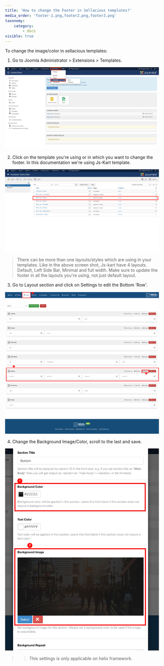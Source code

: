 ```yaml
---
title: 'How to change the Footer in Sellacious templates?'
media_order: 'footer-1.png,footer2.png,footer3.png'
taxonomy:
    category:
        - docs
visible: true
---
```


To change the image/color in sellacious templates: 

1. Go to Joomla Administrator > Extensions > Templates. 

![](footer-1.png)

2. Click on the template you're using or in which you want to change the footer. In this documentation we're using Js-Kart template.

![](footer2.png)

> There can be more than one layouts/styles which are using in your templates. Like in the above screen shot, Js-kart have 4 layouts. Default, Left Side Bar, Minimal and full width. Make sure to update the footer in all the layouts you're using, not just default layout.

3. Go to Layout section and click on Settings to edit the Bottom 'Row'. 

![](footer3.png)

4. Change the Background Image/Color, scroll to the last and save.

![](footer4.png)

>> This settings is only applicable on helix framework.